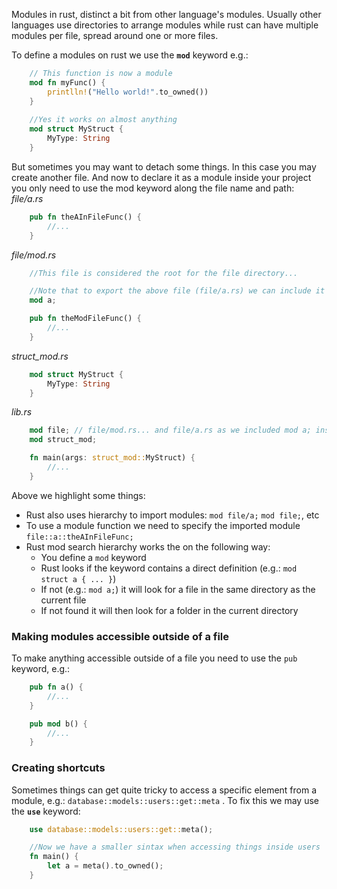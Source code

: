 Modules in rust, distinct a bit from other language's modules. Usually other languages use directories to arrange modules while rust can have multiple modules per file, spread around one or more files. 

To define a modules on rust we use the __``mod``__ keyword e.g.: 
```rust
	// This function is now a module
	mod fn myFunc() {
		printlln!("Hello world!".to_owned())
	}
	
	//Yes it works on almost anything
	mod struct MyStruct {
		MyType: String
	}
```

But sometimes you may want to detach some things. In this case you may create another file. And now to declare it as a module inside your project you only need to use the mod keyword along the file name and path:
_file/a.rs_
```rust
	pub fn theAInFileFunc() {
		//...
	}
```
_file/mod.rs_
```rust
	//This file is considered the root for the file directory...

	//Note that to export the above file (file/a.rs) we can include it on this main module file, then it will be accessible inside the file module
	mod a;

	pub fn theModFileFunc() {
		//...
	}
```
_struct_mod.rs_
```rust
	mod struct MyStruct {
		MyType: String
	}
```
_lib.rs_
```rust
	mod file; // file/mod.rs... and file/a.rs as we included mod a; inside file/mod.rs
	mod struct_mod;

	fn main(args: struct_mod::MyStruct) {
		//...
	}
```

Above we highlight some things: 
- Rust also uses hierarchy to import modules: ``mod file/a;`` ``mod file;``, etc
- To use a module function we need to specify the imported module ``file::a::theAInFileFunc;``
- Rust mod search hierarchy works the on the following way: 
	- You define a ``mod`` keyword
	- Rust looks if the keyword contains a direct definition (e.g.: ``mod struct a { ... }``)
	- If not (e.g.: ``mod a;``) it will look for a file in the same directory as the current file
	- If not found it will then look for a folder in the current directory 
	  
### Making modules accessible outside of a file
To make anything accessible outside of a file you need to use the ``pub`` keyword, e.g.:
```rust
	pub fn a() {
		//...
	}

	pub mod b() {
		//...
	}
```

### Creating shortcuts
Sometimes things can get quite tricky to access a specific element from a module, e.g.: ``database::models::users::get::meta`` . 
To fix this we may use the __``use``__ keyword: 
```rust
	use database::models::users::get::meta();

	//Now we have a smaller sintax when accessing things inside users
	fn main() {
		let a = meta().to_owned();
	}
```
